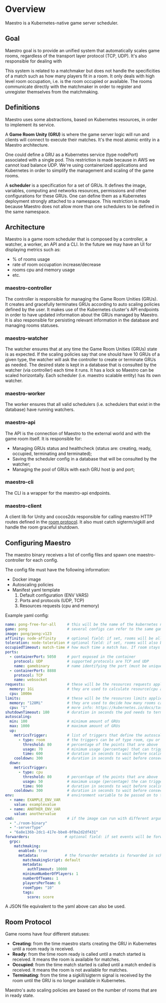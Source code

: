 Overview
========

Maestro is a Kubernetes-native game server scheduler.

## Goal

Maestro goal is to provide an unified system that automatically scales game
rooms, regardless of the transport layer protocol (TCP, UDP). It's also
responsible for dealing with 

This system is related to a matchmaker but does not handle the specificities of
a match such as how many players fit in a room. It only deals with high level
room occupation, i.e. is the room occupied or available. The rooms communicate
directly with the matchmaker in order to register and
unregister themselves from the matchmaking.

## Definitions

Maestro uses some abstractions, based on Kubernetes resources, in order to
implement its service.

A **Game Room Unity (GRU)** is where the game server logic will run and clients
will connect to execute their matches. It's the most atomic entity in a Maestro
architecture.

One could define a GRU as a Kubernetes service (type nodePort) associated with a
single pod. This restriction is made because in AWS we cannot load balance UDP.
We're using containerized applications and Kubernetes in order to simplify the
management and scaling of the game rooms.

A **scheduler** is a specification for a set of GRUs. It defines the image,
variables, computing and networks resources, permissions and other
configurations for these GRUs. One can define them as a Kubernetes deployment
strongly attached to a namespace. This restriction is made because Maestro does
not allow more than one schedulers to be defined in the same namespace.

## Architecture

Maestro is a game room scheduler that is composed by a controller, a watcher, a
worker, an API and a CLI. In the future we may have an UI for displaying metrics
such as:

- % of rooms usage
- rate of room occupation increase/decrease
- rooms cpu and memory usage
- etc.

### maestro-controller

The controller is responsible for managing the Game Room Unities (GRUs). It
creates and gracefully terminates GRUs according to auto scaling policies
defined by the user. It makes use of the Kubernetes cluster's API endpoints in
order to have updated information about the GRUs managed by Maestro. It is also
responsible for persisting relevant information in the database and managing
rooms statuses.

### maestro-watcher

The watcher ensures that at any time the Game Room Unities (GRUs) state is as
expected. If the scaling policies say that one should have 10 GRUs of a given
type, the watcher will ask the controller to create or terminate GRUs as needed.
The desired state is kept in a database that is consulted by the watcher (via
controller) each time it runs. It has a lock so Maestro can be scaled
horizontally. Each scheduler (i.e. maestro scalable entity) has its own watcher.

### maestro-worker

The worker ensures that all valid schedulers (i.e. schedulers that exist in the
database) have running watchers.

### maestro-api

The API is the connection of Maestro to the external world and with the game
room itself. It is responsible for:

- Managing GRUs status and healthcheck (status are: creating, ready, occupied,
  terminating and terminated);
- Saving the scheduler config in a database that will be consulted by the
  watcher;
- Managing the pool of GRUs with each GRU host ip and port;

### maestro-cli

The CLI is a wrapper for the maestro-api endpoints.

### maestro-client

A client lib for Unity and cocos2dx responsible for calling maestro HTTP routes
defined in the [room protocol](#room-protocol). It also must catch
sigterm/sigkill and handle the room graceful shutdown.

## Configuring Maestro

The maestro binary receives a list of config files and spawn one
maestro-controller for each config.

The config file must have the following information:

- Docker image
- Autoscaling policies
- Manifest yaml template
  1. Default configuration (ENV VARS)
  2. Ports and protocols (UDP, TCP)
  3. Resources requests (cpu and memory)


Example yaml config:

```yaml
name: pong-free-for-all     # this will be the name of the kubernetes namespace (it must be unique)
game: pong                  # several configs can refer to the same game
image: pong/pong:v123
affinity: node-affinity     # optional field: if set, rooms will be allocated preferentially to nodes with label "node-affinity": "true"
toleration: node-toleration # optional field: if set, rooms will also be allocated in nodes with this taint
occupiedTimeout: match-time # how much time a match has. If room stays with occupied status for longer than occupiedTimeout seconds, the room is deleted
ports:
  - containerPort: 5050     # port exposed in the container
    protocol: UDP           # supported protocols are TCP and UDP
    name: gamebinary        # name identifying the port (must be unique for a config)
  - containerPort: 8888
    protocol: TCP
    name: websocket
requests:                   # these will be the resources requests applied to the pods created in kubernetes
  memory: 1Gi               # they are used to calculate resource(cpu and memory) usage and trigger autoscaling when metrics triggers are defined
  cpu: 1000m                
limits:                     # these will be the resources limits applied to the pods created in kubernetes
  memory: "128Mi"           # they are used to decide how many rooms can run in each node
  cpu: "1"                  # more info: https://kubernetes.io/docs/tasks/configure-pod-container/assign-cpu-ram-container/
shutdownTimeout: 180        # duration in seconds the pod needs to terminate gracefully
autoscaling:
  min: 100                  # minimum amount of GRUs
  max: 1000                 # maximum amount of GRUs
  up:
    metricsTrigger:         # list of triggers that define the autoscaling behaviour
      - type: room          # the triggers can be of type room, cpu or memory
        threshold: 80       # percentage of the points that are above 'usage' needed to trigger scale up
        usage: 70           # minimum usage (percentage) that can trigger the scaling policy
        time: 600           # duration in seconds to wait before scaling policy takes place     
    cooldown: 300           # duration in seconds to wait before consecutive scaling
  down:
    metricsTrigger:
      - type: cpu
        threshold: 80       # percentage of the points that are above 'usage' needed to trigger scale down
        usage: 50           # maximum usage (percentage) the can trigger the scaling policy
        time: 900           # duration in seconds to wait before scaling policy takes place       
    cooldown: 300           # duration in seconds to wait before consecutive scaling
env:                        # environment variable to be passed on to the container
  - name: EXAMPLE_ENV_VAR
    value: examplevalue
  - name: ANOTHER_ENV_VAR
    value: anothervalue
cmd:                        # if the image can run with different arguments you can specify a cmd
  - "./room-binary"
  - "-serverType"
  - "6a8e136b-2dc1-417e-bbe8-0f0a2d2df431"
forwarders:                # optional field: if set events will be forwarded for the grpc matchmaking plugin
  grpc:
    matchmaking:
      enabled: true
      metadata:            # the forwarder metadata is forwarded in scheduler events (create and update)
        matchmakingScript: default
        metadata:
          authTimeout: 10000
        minimumNumberOfPlayers: 1
        numberOfTeams: 1
        playersPerTeam: 6
        roomType: "10"
        tags:
          score: score
```

A JSON file equivalent to the yaml above can also be used.


## Room Protocol

Game rooms have four different statuses:

  - **Creating**: from the time maestro starts creating the GRU in Kubernetes
    until a room ready is received. 
  - **Ready**: from the time room ready is called until a match started is
    received. It means the room is available for matches.
  - **Occupied**: from the time match started is called until a match ended is
    received. It means the room is not available for matches.
  - **Terminating**: from the time a sigkill/sigterm signal is received by the
    room until the GRU is no longer available in Kubernetes.

Maestro's auto scaling policies are based on the number of rooms that are in
ready state.
